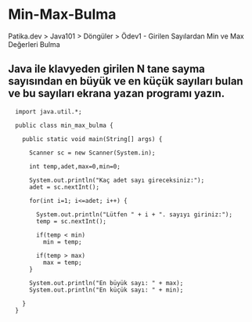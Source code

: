 # Min-Max-Bulma
Patika.dev > Java101 > Döngüler > Ödev1 - Girilen Sayılardan Min ve Max Değerleri Bulma 

## Java ile klavyeden girilen N tane sayma sayısından en büyük ve en küçük sayıları bulan ve bu sayıları ekrana yazan programı yazın.


      import java.util.*;

      public class min_max_bulma {

        public static void main(String[] args) {

          Scanner sc = new Scanner(System.in);

          int temp,adet,max=0,min=0;

          System.out.println("Kaç adet sayı gireceksiniz:");
          adet = sc.nextInt();

          for(int i=1; i<=adet; i++) {

            System.out.println("Lütfen " + i + ". sayıyı giriniz:");
            temp = sc.nextInt();

            if(temp < min)	
              min = temp;

            if(temp > max)
              max = temp;
          }

          System.out.println("En büyük sayı: " + max);
          System.out.println("En küçük sayı: " + min);

        }
      }
